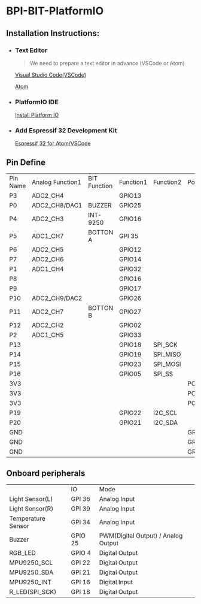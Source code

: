 # BPI-BIT-PlatformIO

## Installation Instructions:

+ ### Text Editor
    > We need to prepare a text editor in advance (VSCode or Atom)
    
     [Visual Studio Code(VSCode)](https://code.visualstudio.com/)
     
     [Atom](https://atom.io/)

+ ### PlatformIO IDE
     [Install Platform IO](/docs/BPI-BIT_PIO.md)

+ ### Add Espressif 32 Development Kit
     [Espressif 32 for Atom/VSCode](/docs/ESP32-PIO-Development-Kit.md)

## Pin Define

<table>
  <tr><td>Pin Name</td><td>Analog Function1</td><td>BIT Function</td><td>Function1</td><td>Function2</td><td>Power</td></tr>
  <tr><td>P3</td><td>ADC2_CH4</td><td></td><td>GPIO13</td><td></td><td></td></tr>
  <tr><td>P0</td><td>ADC2_CH8/DAC1</td><td>BUZZER</td><td>GPIO25</td><td></td><td></td></tr>
  <tr><td>P4</td><td>ADC2_CH3</td><td>INT-9250</td><td>GPIO16</td><td></td><td></td></tr>
  <tr><td>P5</td><td>ADC1_CH7</td><td>BOTTON A</td><td>GPI 35</td><td></td><td></td></tr>
  <tr><td>P6</td><td>ADC2_CH5</td><td></td><td>GPIO12</td><td></td><td></td></tr>
  <tr><td>P7</td><td>ADC2_CH6</td><td></td><td>GPIO14</td><td></td><td></td></tr>
  <tr><td>P1</td><td>ADC1_CH4</td><td></td><td>GPIO32</td><td></td><td></td></tr>
  <tr><td>P8</td><td></td><td></td><td>GPIO16</td><td></td><td></td></tr>
  <tr><td>P9</td><td></td><td></td><td>GPIO17</td><td></td><td></td></tr>
  <tr><td>P10</td><td>ADC2_CH9/DAC2</td><td></td><td>GPIO26</td><td></td><td></td></tr>
  <tr><td>P11</td><td>ADC2_CH7</td><td>BOTTON B</td><td>GPIO27</td><td></td><td></td></tr>
  <tr><td>P12</td><td>ADC2_CH2</td><td></td><td>GPIO02</td><td></td><td></td></tr>
  <tr><td>P2</td><td>ADC1_CH5</td><td></td><td>GPIO33</td><td></td><td></td></tr>
  <tr><td>P13</td><td></td><td></td><td>GPIO18</td><td>SPI_SCK</td><td></td></tr>
  <tr><td>P14</td><td></td><td></td><td>GPIO19</td><td>SPI_MISO</td><td></td></tr>
  <tr><td>P15</td><td></td><td></td><td>GPIO23</td><td>SPI_MOSI</td><td></td></tr>
  <tr><td>P16</td><td></td><td></td><td>GPIO05</td><td>SPI_SS</td><td></td></tr>
  <tr><td>3V3</td><td></td><td></td><td></td><td></td><td>POWER:3V3</td></tr>
  <tr><td>3V3</td><td></td><td></td><td></td><td></td><td>POWER:3V3</td></tr>
  <tr><td>3V3</td><td></td><td></td><td></td><td></td><td>POWER:3V3</td></tr>
  <tr><td>P19</td><td></td><td></td><td>GPIO22</td><td>I2C_SCL</td><td></td></tr>
  <tr><td>P20</td><td></td><td></td><td>GPIO21</td><td>I2C_SDA</td><td></td></tr>
  <tr><td>GND</td><td></td><td></td><td></td><td></td><td>GROUND</td></tr>
  <tr><td>GND</td><td></td><td></td><td></td><td></td><td>GROUND</td></tr>
  <tr><td>GND</td><td></td><td></td><td></td><td></td><td>GROUND</td></tr>
</table>

## Onboard peripherals

<table>
  <tr>  <td></td>  <td>IO</td>  <td>Mode</td>    </tr>
  <tr>  <td>Light Sensor(L)</td>  <td>GPI 36</td>    <td>Analog Input</td>  </tr>
  <tr>  <td>Light Sensor(R)</td>  <td>GPI 39</td>    <td>Analog Input</td>  </tr>
  <tr>  <td>Temperature Sensor</td>  <td>GPI 34</td>   <td>Analog Input</td>  </tr>
  <tr>  <td>Buzzer</td>  <td>GPIO 25</td>  <td>PWM(Digital Output) / Analog Output</td>    </tr>
  <tr>  <td>RGB_LED</td>  <td>GPIO 4</td>   <td>Digital Output</td>  </tr>
  <tr>  <td>MPU9250_SCL</td>  <td>GPI 22</td>   <td>Digital Output</td>  </tr>
  <tr>  <td>MPU9250_SDA</td>  <td>GPI 21</td>   <td>Digital Output</td>  </tr>
  <tr>  <td>MPU9250_INT</td>  <td>GPI 16</td>   <td>Digital Input</td>  </tr>
  <tr>  <td>R_LED(SPI_SCK)</td>  <td>GPI 18</td>   <td>Digital Output</td>  </tr>
</table>
